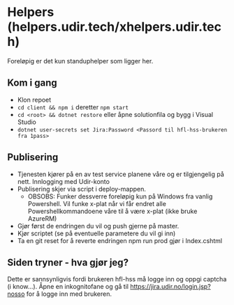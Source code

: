 # Helpers (helpers.udir.tech/xhelpers.udir.tech)

Foreløpig er det kun standuphelper som ligger her.

## Kom i gang

* Klon repoet
* `cd client && npm i` deretter `npm start`
* `cd <root> && dotnet restore` eller åpne solutionfila og bygg i Visual Studio
* `dotnet user-secrets set Jira:Password <Passord til hfl-hss-brukeren fra 1pass>`

## Publisering

* Tjenesten kjører på en av test service planene våre og er tilgjengelig på nett. Innlogging med Udir-konto
* Publisering skjer via script i deploy-mappen. 
  * OBSOBS: Funker dessverre foreløpig kun på Windows fra vanlig Powershell. Vil funke x-plat når vi får endret alle Powershellkommandoene våre til å være x-plat (ikke bruke AzureRM)
* Gjør først de endringen du vil og push gjerne på master.
* Kjør scriptet (se på eventuelle parametere du vil gi inn)
* Ta en git reset for å reverte endringen npm run prod gjør i Index.cshtml

## Siden tryner - hva gjør jeg?

Dette er sannsynligvis fordi brukeren hfl-hss må logge inn og oppgi captcha (i know...). Åpne en inkognitofane og gå til https://jira.udir.no/login.jsp?nosso for å logge inn med brukeren.
